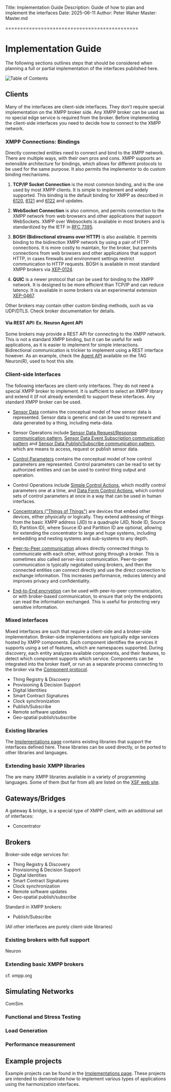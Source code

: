 ﻿Title: Implementation Guide
Description: Guide of how to plan and implement the interfaces
Date: 2025-06-11
Author: Peter Waher
Master: Master.md

=============================================

Implementation Guide
===========================

The following sections outlines steps that should be considered when planning a full or partial implementation of the interfaces published here.

![Table of Contents](toc)

Clients
----------

Many of the interfaces are client-side interfaces. They don't require special implementation on the XMPP broker side. Any XMPP broker can be
used as no special edge service is required from the broker. Before implementing the client-side interfaces you need to decide how to connect
to the XMPP network.

### XMPP Connections: Bindings

Directly connected entities need to connect and bind to the XMPP network. There are multiple ways, with their own pros and cons. XMPP supports
an extensible architecture for bindings, which allows for different protocols to be used for the same purpose. It also permits the implementor to
do custom binding mechanisms. 

1. **TCP/IP Socket Connection** is the most common binding, and is the one used by most XMPP clients. It is simple to implement and widely 
supported. This binding is the default binding for XMPP as described in [6120](https://datatracker.ietf.org/doc/html/rfc6120),
[6121](https://datatracker.ietf.org/doc/html/rfc6121) and [6122](https://datatracker.ietf.org/doc/html/rfc6122) and updates.

2. **WebSocket Connection** is also common, and permits connection to the XMPP network from web browsers and other applications that support 
WebSockets. XMPP over Websockets is available in most brokers and is standardized by the IETF in [RFC 7395](https://datatracker.ietf.org/doc/rfc7395/).

3. **BOSH (Bidirectional streams over HTTP)** is also available. It permits binding to the bidirection XMPP network by using a pair of HTTP
connections. It is more costly to maintain, for the broker, but permits connections from web browsers and other applications that support HTTP,
in cases firewalls and environment settings restrict communication to HTTP requests. BOSH is available in most standard XMPP brokers via
[XEP-0124](https://xmpp.org/extensions/xep-0124.html).

4. **QUIC** is a newer protocol that can be used for binding to the XMPP network. It is designed to be more efficient than TCP/IP and can reduce 
latency. It is available in some brokers via an experimental extension [XEP-0467](https://xmpp.org/extensions/xep-0467.html).

Other brokers may contain other custom binding methods, such as via UDP/DTLS. Check broker documentation for details.

#### Via REST API: Ex. Neuron Agent API

Some brokers may provide a REST API for connecting to the XMPP network. This is not a standard XMPP binding, but it can be useful for web
applications, as it is easier to implement for simple interactions. Bidirectional communication is trickier to implement using a REST interface
however. As an example, check the [Agent API](/Documentation/Neuron/Agent.md) available on the TAG Neuron(R), used to host this site.

### Client-side Interfaces

The following interfaces are client-only interfaces. They do not need a special XMPP broker to implement. It is sufficient to select an XMPP
library and extend it (if not already extended) to support these interfaces. Any standard XMPP broker can be used.

* [Sensor Data](SensorData.md) contains the conceptual model of how sensor data is represented. Sensor data is generic and can be used to
represent and data generated by a thing, including meta-data.
 
* Sensor Operations include [Sensor Data Request/Response communication pattern](SensorDataRequestResponse.md),
[Sensor Data Event Subscription communication pattern](SensorDataEventSubscription.md) and
[Sensor Data Publish/Subscribe communication pattern](SensorDataPublishSubscribe.md), which are means to access, request or publish sensor
data.

* [Control Parameters](ControlParameters.md) contains the conceptual model of how control parameters are represented. Control parameters can be
read to set by authorized entities and can be used to control thing output and operation.

* Control Operations include [Simple Control Actions](ControlSimpleActions.md), which modify control parameters one at a time, and 
[Data Form Control Actions](ControlDataForm.md), which control sets of control parameters at once in a way that can be used in human interfaces.

* [Concentrators ("Things of Things")](Concentrator.md) are devices that embed other devices, either physically or logically. They extend
addressing of things from the basic XMPP address (JID) to a quadruple (JID, Node ID, Source ID, Partition ID), where Source ID and Partition ID
are optional, allowing for extending the concentrator to large and huge systems, including embedding and nesting systems and sub-systems to any
depth.

* [Peer-to-Peer communication](P2P.md) allows directly connected things to communicate with each other, without going through a broker. This
is sometimes also called *server-less* communication. Peer-to-peer communication is typically negotiated using brokers, and then the connected
entities can connect directly and use the direct connection to exchange information. This increases performance, reduces latency and improves
privacy and confidentiality.

* [End-to-End encryption](E2E.md) can be used with peer-to-peer communication, or with broker-based communication, to ensure that only the
endpoints can read the information exchanged. This is useful for protecting very sensitive information.

### Mixed interfaces

Mixed interfaces are such that require a client-side and a broker-side implementation. Broker-side implementations are typically edge services
hosted by XMPP components. Each component identifies the services it supports using a set of features, which are namespaces supported. During
discovery, each entity analyzes available components, and their features, to detect which component supports which service. Components can be
integrated into the broker itself, or run as a separate process connecting to the broker via the [Component protocol](https://xmpp.org/extensions/xep-0114.html).

* Thing Registry & Discovery
* Provisioning & Decision Support
* Digital Identities
* Smart Contract Signatures
* Clock synchronization
* Publish/Subscribe
* Remote software updates
* Geo-spatial publish/subscribe

### Existing libraries

The [Implementations page](Implementations.md) contains existing libraries that support the interfaces defined here. These libraries can be used 
directly, or be ported to other libraries and languages.

### Extending basic XMPP libraries

The are many XMPP libraries available in a variety of programming languages. Some of them (but far from all) are listed on the 
[XSF web site](https://xmpp.org/).


Gateways/Bridges
--------------------

A gateway & bridge, is a special type of XMPP client, with an additional set of interfaces:

* Concentrator


Brokers
------------

Broker-side edge services for:

* Thing Registry & Discovery
* Provisioning & Decision Support
* Digital Identities
* Smart Contract Signatures
* Clock synchronization
* Remote software updates
* Geo-spatial publish/subscribe

Standard in XMPP brokers:

* Publish/Subscribe

(All other interfaces are purely client-side libraries)

### Existing brokers with full support

Neuron

### Extending basic XMPP brokers

cf. xmpp.org


Simulating Networks
----------------------

ComSim

### Functional and Stress Testing

### Load Generation

### Performance measurement

Example projects
------------------

Example projects can be found in the [Implementations page](Implementations.md#exampleApplications). These projects are intended to demonstrate 
how to implement various types of applications using the harmonization interfaces.